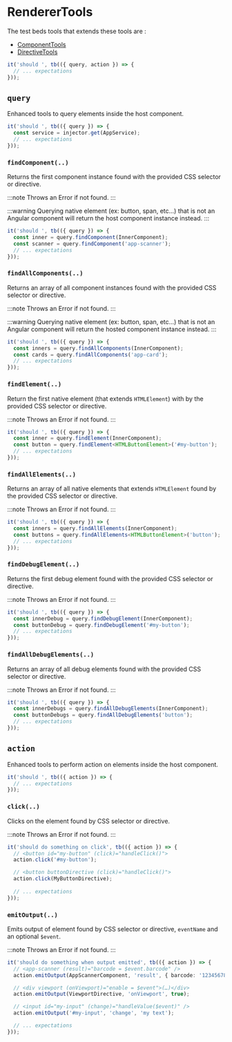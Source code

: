 # RendererTools

The test beds tools that extends these tools are :

- [ComponentTools](../test-beds/component#tools)
- [DirectiveTools](../test-beds/directive#tools)

```ts
it('should ', tb(({ query, action }) => {
  // ... expectations
}));
```

## `query`

Enhanced tools to query elements inside the host component.

```ts
it('should ', tb(({ query }) => {
  const service = injector.get(AppService);
  // ... expectations
}));
```

### `findComponent(..)`

Returns the first component instance found with the provided CSS selector or directive.

:::note
Throws an Error if not found.
:::

:::warning
Querying native element (ex: button, span, etc...) that is not an Angular component will return the host component instance instead.
:::

```ts
it('should ', tb(({ query }) => {
  const inner = query.findComponent(InnerComponent);
  const scanner = query.findComponent('app-scanner');
  // ... expectations
}));
```

### `findAllComponents(..)`

Returns an array of all component instances found with the provided CSS selector or directive.

:::note
Throws an Error if not found.
:::

:::warning
Querying native element (ex: button, span, etc...) that is not an Angular component will return the hosted component instance instead.
:::

```ts
it('should ', tb(({ query }) => {
  const inners = query.findAllComponents(InnerComponent);
  const cards = query.findAllComponents('app-card');
  // ... expectations
})); 
```

### `findElement(..)`

Return the first native element (that extends `HTMLElement`) with by the provided CSS selector or directive.

:::note
Throws an Error if not found.
:::

```ts
it('should ', tb(({ query }) => {
  const inner = query.findElement(InnerComponent);
  const button = query.findElement<HTMLButtonElement>('#my-button');
  // ... expectations
}));
```

### `findAllElements(..)`

Returns an array of all native elements that extends `HTMLElement` found by the provided CSS selector or directive.

:::note
Throws an Error if not found.
:::

```ts
it('should ', tb(({ query }) => {
  const inners = query.findAllElements(InnerComponent);
  const buttons = query.findAllElements<HTMLButtonElement>('button');
  // ... expectations
}));
```

### `findDebugElement(..)`

Returns the first debug element found with the provided CSS selector or directive.

:::note
Throws an Error if not found.
:::

```ts
it('should ', tb(({ query }) => {
  const innerDebug = query.findDebugElement(InnerComponent);
  const buttonDebug = query.findDebugElement('#my-button');
  // ... expectations
}));
```

### `findAllDebugElements(..)`

Returns an array of all debug elements found with the provided CSS selector or directive.

:::note
Throws an Error if not found.
:::

```ts
it('should ', tb(({ query }) => {
  const innerDebugs = query.findAllDebugElements(InnerComponent);
  const buttonDebugs = query.findAllDebugElements('button');
  // ... expectations
}));
```

## `action`

Enhanced tools to perform action on elements inside the host component.

```ts
it('should ', tb(({ action }) => {
  // ... expectations
}));
```

### `click(..)`

Clicks on the element found by CSS selector or directive.

:::note
Throws an Error if not found.
:::

```ts
it('should do something on click', tb(({ action }) => {
  // <button id="my-button" (click)="handleClick()">
  action.click('#my-button');

  // <button buttonDirective (click)="handleClick()">
  action.click(MyButtonDirective);
  
  // ... expectations
})); 
```

### `emitOutput(..)`

Emits output of element found by CSS selector or directive, `eventName` and an optional `$event`.

:::note
Throws an Error if not found.
:::

```ts
it('should do something when output emitted', tb(({ action }) => {
  // <app-scanner (result)="barcode = $event.barcode" />
  action.emitOutput(AppScannerComponent, 'result', { barcode: '123456789' } /* 👈 $event */);

  // <div viewport (onViewport)="enable = $event">(…)</div>
  action.emitOutput(ViewportDirective, 'onViewport', true);

  // <input id="my-input" (change)="handleValue($event)" />
  action.emitOutput('#my-input', 'change', 'my text');

  // ... expectations
})); 
```
